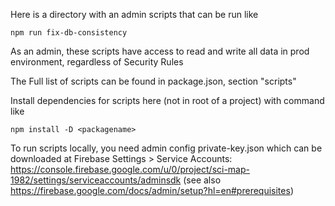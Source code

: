 Here is a directory with an admin scripts that can be run like
```
npm run fix-db-consistency
```
As an admin, these scripts have access to read and write all data in prod environment, regardless of Security Rules

The Full list of scripts can be found in package.json, section "scripts"

Install dependencies for scripts here (not in root of a project) with command like
```
npm install -D <packagename>
```

To run scripts locally,
you need admin config private-key.json which can be downloaded at Firebase Settings > Service Accounts: 
https://console.firebase.google.com/u/0/project/sci-map-1982/settings/serviceaccounts/adminsdk
(see also https://firebase.google.com/docs/admin/setup?hl=en#prerequisites)
